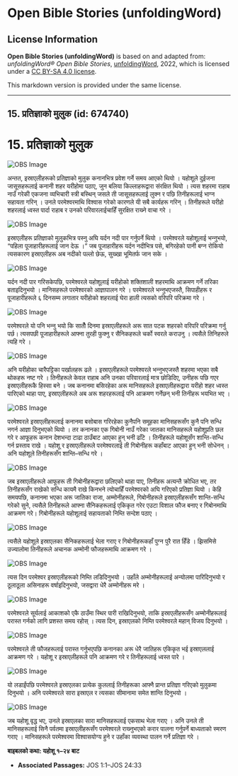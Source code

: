 # Open Bible Stories (unfoldingWord)

## License Information

**Open Bible Stories (unfoldingWord)** is based on and adapted from: _unfoldingWord® Open Bible Stories_, [unfoldingWord](https://unfoldingword.org/utw), 2022, which is licensed under a [CC BY-SA 4.0 license](https://creativecommons.org/licenses/by-sa/4.0/legalcode.en).

This markdown version is provided under the same license.



--------------------------------

## 15. प्रतिज्ञाको मुलुक (id: 674740)

15\. प्रतिज्ञाको मुलुक
======================

![OBS Image](https://cdn.door43.org/obs/jpg/360px/obs-en-15-01.jpg)

अन्तत, इस्राएलीहरूको प्रतिज्ञाको मुलुक कनानभित्र प्रवेश गर्ने समय आएको थियो । यहोशूले दुईजना जासूसहरूलाई कनानी शहर यरीहोमा पठाए, जुन बलिया किल्लाहरूद्वारा संरक्षित थियो । त्यस शहरमा राहाब नाउँ गरेकी एकजना व्यभिचारी स्‍त्री बस्थिन् जसले ती जासूसहरूलाई लुक्न र पछि तिनीहरूलाई भाग्‍न सहायता गरिन् । उनले परमेश्‍वरमाथि विश्‍वास गरेको कारणले यी सबै कार्यहरू गरिन् । तिनीहरूले यरीहो शहरलाई ध्वस्त पार्दा राहाब र उनको परिवारलाईचाहिँ सुरक्षित राख्‍ने वाचा गरे ।

![OBS Image](https://cdn.door43.org/obs/jpg/360px/obs-en-15-02.jpg)

इस्राएलीहरू प्रतिज्ञाको मुलुकभित्र पस्‍नु अघि यर्दन नदी पार गर्नुपर्ने थियो । परमेश्‍वरले यहोशूलाई भन्‍नुभयो, “पहिला पूजाहारीहरूलाई जान देऊ ।” जब पूजाहारीहरू यर्दन नदीभित्र पसे, बगिरहेको पानी बग्‍न रोकियो त्यसकारण इस्राएलीहरू अब नदीको पल्लो छेऊ, सुख्खा भूमितर्फ जान सके ।

![OBS Image](https://cdn.door43.org/obs/jpg/360px/obs-en-15-03.jpg)

यर्दन नदी पार गरिसकेपछि, परमेश्‍वरले यहोशूलाई यरीहोको शक्तिशाली शहरमाथि आक्रमण गर्ने तरिका बताइदिनुभयो । मानिसहरूले परमेश्‍वरको आज्ञापालन गरे । परमेश्‍वरले भन्‍नुभएजस्तै, सिपाहीहरू र पूजाहारीहरूले ६ दिनसम्म लगातार यरीहोको शहरलाई घेरा हाली त्यसको वरिपरि परिक्रमा गरे ।

![OBS Image](https://cdn.door43.org/obs/jpg/360px/obs-en-15-04.jpg)

परमेश्‍वरले यो पनि भन्‍नु भयो कि सातौँ दिनमा इस्राएलीहरूले अरू सात पटक शहरको वरिपरि परिक्रमा गर्नु पर्छ। त्यसपछी पूजाहारीहरूले आफ्ना तुरही फुक्नु र सैनिकहरूले चर्को स्वरले कराउनु । त्यसैले तिनिहरुले त्यहि गरे ।

![OBS Image](https://cdn.door43.org/obs/jpg/360px/obs-en-15-05.jpg)

अनि यरीहोका चारैपट्टिका पर्खालहरू ढले । इस्राएलीहरूले परमेश्‍वरले भन्‍नुभएजस्तै शहरमा भएका सबै थोकहरू नष्ट गरे । तिनीहरूले केवल राहाब अनि उनका परिवारलाई मात्र छोडिदिए, उनीहरू पछि गएर इस्राएलीहरूकै हिस्सा बने । जब कनानमा बसिरहेका अरू मानिसहरूले इस्राएलीहरूद्वारा यरीहो शहर ध्वस्त पारिएको थाहा पाए, इस्राएलीहरूले अब अरू शहरहरूलाई पनि आक्रमण गर्नेछन् भनी तिनीहरू भयभित भए ।

![OBS Image](https://cdn.door43.org/obs/jpg/360px/obs-en-15-06.jpg)

परमेश्‍वरले इस्राएलीहरूलाई कनानमा बसोबास गरिरहेका कुनैपनि समूहका मानिसहरूसँग कुनै पनि सन्धि नगर्न आज्ञा दिनुभएको थियो । तर कनानका एक गिबोनी नाउँ गरेका जातका मानिसहरूले यहोशूप्रति छल गरे र आफूहरू कनान देशभन्दा टाढा ठाउँबाट आएका हुन् भनी ढाँटे । तिनीहरूले यहोशूसँग शान्ति\-सन्धि गर्न प्रस्ताव राखे । यहोशू र इस्राएलीहरूले परमेश्‍वरलाई ती गिबोनीहरू कहाँबाट आएका हुन् भनी सोधेनन् । अनि यहोशूले तिनीहरूसँग शान्ति–सन्धि गरे ।

![OBS Image](https://cdn.door43.org/obs/jpg/360px/obs-en-15-07.jpg)

जब इस्राएलीहरूले आफूहरू ती गिबोनीहरूद्वारा छलिएको थाहा पाए, तिनीहरू अत्यन्तै क्रोधित भए, तर तिनीहरूसँग राखेको सन्धि कायमै राखे किनभने त्योचाहिँ परमेश्‍वरको अघि गरिएको प्रतिज्ञा थियो । केहि समयपछि, कनानमा भएका अरू जातिका राजा, अम्मोनीहरूले, गिबोनीहरूले इस्राएलीहरूसँग शान्ति\-सन्धि गरेको सुने, त्यसैले तिनीहरूले आफ्ना सैनिकहरूलाई एकिकृत गरेर एउटा विशाल फौज बनाए र गिबोनमाथि आक्रमण गरे। गिबोनीहरूले यहोशूलाई सहायताको निम्ति सन्देश पठाए ।

![OBS Image](https://cdn.door43.org/obs/jpg/360px/obs-en-15-08.jpg)

त्यसैले यहोशूले इस्राएलका सैनिकहरूलाई भेला गराए र गिबोनीहरूकहाँ पुग्‍न पुरै रात हिँडे । झिसमिसे उज्यालोमा तिनीहरूले अचानक अम्मोनी फौजहरूमाथि आक्रमण गरे ।

![OBS Image](https://cdn.door43.org/obs/jpg/360px/obs-en-15-09.jpg)

त्यस दिन परमेश्‍वर इस्राएलीहरूको निम्ति लडिदिनुभयो । उहाँले अम्मोनीहरूलाई अन्योलमा पारिदिनुभयो र ठूलाठूला असिनाहरू वर्षाइदिनुभयो, जसद्वारा धेरै अम्मोनीहरू मरे ।

![OBS Image](https://cdn.door43.org/obs/jpg/360px/obs-en-15-10.jpg)

परमेश्‍वरले सूर्यलाई आकाशको एकै ठाउँमा स्थिर पारी राखिदिनुभयो, ताकि इस्राएलीहरूसँग अम्मोनीहरूलाई परास्त गर्नको लागि प्रशस्त समय रहोस् । त्यस दिन, इस्राएलको निम्ति परमेश्‍वरले महान् विजय दिनुभयो ।

![OBS Image](https://cdn.door43.org/obs/jpg/360px/obs-en-15-11.jpg)

परमेश्‍वरले ती फौजहरूलाई परास्त गर्नुभएपछि कनानका अरू धेरै जातिहरू एकिकृत भई इस्राएललाई आक्रमण गरे । यहोशू र इस्राएलीहरूले पनि आक्रमण गरे र तिनीहरूलाई ध्वस्त पारे ।

![OBS Image](https://cdn.door43.org/obs/jpg/360px/obs-en-15-12.jpg)

यो लडाईंपछि परमेश्‍वरले इस्राएलका प्रत्येक कुललाई तिनीहरूका आफ्नै प्रान्त प्रतिज्ञा गरिएको मुलुकमा दिनुभयो । अनि परमेश्‍वरले सारा इस्राएल र त्यसका सीमानामा समेत शान्ति दिनुभयो ।

![OBS Image](https://cdn.door43.org/obs/jpg/360px/obs-en-15-13.jpg)

जब यहोशू वृद्ध भए, उनले इस्राएलका सारा मानिसहरूलाई एकसाथ भेला गराए । अनि उनले ती मानिसहरूलाई सिनै पर्वतमा इस्राएलीहरूसँग परमेश्‍वरले राख्‍नुभएको करार पालना गर्नुपर्ने बाध्यताको स्मरण गराए । मानिसहरूले परमेश्‍वरमा विश्‍वासयोग्य हुने र उहाँका व्यवस्था पालन गर्ने प्रतिज्ञा गरे ।

**बाइबलको कथा: यहोशू १–२४ बाट**

* **Associated Passages:** JOS 1:1–JOS 24:33


